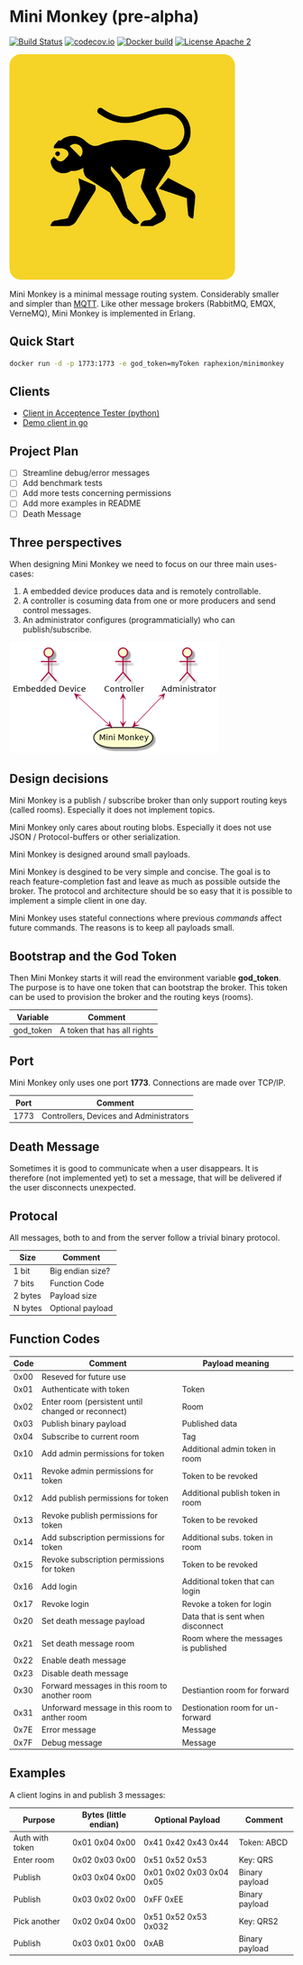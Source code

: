 Mini Monkey (pre-alpha)
=======================

[![Build Status](https://travis-ci.org/mini-monkey/mini-monkey.svg?branch=master)](https://travis-ci.org/mini-monkey/mini-monkey)
[![codecov.io](https://codecov.io/gh/mini-monkey/mini-monkey/coverage.svg?branch=master)](https://codecov.io/gh/mini-monkey/mini-monkey?branch=master)
[![Docker build](https://img.shields.io/docker/cloud/build/raphexion/minimonkey.svg?color=green)](https://hub.docker.com/r/raphexion/minimonkey)
[![License Apache 2](https://img.shields.io/badge/License-Apache2-blue.svg)](https://www.apache.org/licenses/LICENSE-2.0)

![Logo](doc/minimonkey_small.png)

Mini Monkey is a minimal message routing system.
Considerably smaller and simpler than [MQTT](https://en.wikipedia.org/wiki/MQTT).
Like other message brokers (RabbitMQ, EMQX, VerneMQ), Mini Monkey is implemented in Erlang.

Quick Start
-----------

```sh
docker run -d -p 1773:1773 -e god_token=myToken raphexion/minimonkey
```

Clients
-------

- [Client in Acceptence Tester (python)](https://github.com/Raphexion/minimonkey-tests/blob/master/libraries/MiniMonkey.py)
- [Demo client in go](https://github.com/Raphexion/minimonkey_pubsub)

Project Plan
------------

- [ ] Streamline debug/error messages
- [ ] Add benchmark tests
- [ ] Add more tests concerning permissions
- [ ] Add more examples in README
- [ ] Death Message

Three perspectives
------------------

When designing Mini Monkey we need to focus on our three main uses-cases:

1. A embedded device produces data and is remotely controllable.
2. A controller is cosuming data from one or more producers and send control messages.
3. An administrator configures (programmaticially) who can publish/subscribe.

![Three perspectives](doc/three_perspectives.png)

Design decisions
----------------

Mini Monkey is a publish / subscribe broker than only support routing keys (called rooms).
Especially it does not implement topics.

Mini Monkey only cares about routing blobs.
Especially it does not use JSON / Protocol-buffers or other serialization.

Mini Monkey is designed around small payloads.

Mini Monkey is desgined to be very simple and concise.
The goal is to reach feature-completion fast and leave as much as possible outside the broker.
The protocol and architecture should be so easy that it is possible to implement a simple client in one day.

Mini Monkey uses stateful connections where previous _commands_ affect future commands.
The reasons is to keep all payloads small.

Bootstrap and the God Token
---------------------------

Then Mini Monkey starts it will read the environment variable **god_token**.
The purpose is to have one token that can bootstrap the broker.
This token can be used to provision the broker and the routing keys (rooms).

| Variable  | Comment                                 |
|-----------|-----------------------------------------|
| god_token | A token that has all rights             |


Port
----

Mini Monkey only uses one port **1773**.
Connections are made over TCP/IP.

| Port | Comment                                 |
|------|-----------------------------------------|
| 1773 | Controllers, Devices and Administrators |

Death Message
-------------

Sometimes it is good to communicate when a user disappears.
It is therefore (not implemented yet) to set a message, that
will be delivered if the user disconnects unexpected.

Protocal
--------

All messages, both to and from the server follow a trivial binary protocol.

| Size    | Comment                          |
|---------|----------------------------------|
| 1 bit   | Big endian size?                 |
| 7 bits  | Function Code                    |
| 2 bytes | Payload size                     |
| N bytes | Optional payload                 |

Function Codes
--------------

| Code | Comment                                                         | Payload meaning                      |
|------|-----------------------------------------------------------------|--------------------------------------|
| 0x00 | Reseved for future use                                          |                                      |
| 0x01 | Authenticate with token                                         | Token                                |
| 0x02 | Enter room (persistent until changed or reconnect)              | Room                                 |
| 0x03 | Publish binary payload                                          | Published data                       |
| 0x04 | Subscribe to current room                                       | Tag                                  |
| 0x10 | Add admin permissions for token                                 | Additional admin token in room       |
| 0x11 | Revoke admin permissions for token                              | Token to be revoked                  |
| 0x12 | Add publish permissions for token                               | Additional publish token in room     |
| 0x13 | Revoke publish permissions for token                            | Token to be revoked                  |
| 0x14 | Add subscription permissions for token                          | Additional subs. token in room       |
| 0x15 | Revoke subscription permissions for token                       | Token to be revoked                  |
| 0x16 | Add login                                                       | Additional token that can login      |
| 0x17 | Revoke login                                                    | Revoke a token for login             |
| 0x20 | Set death message payload                                       | Data that is sent when disconnect    |
| 0x21 | Set death message room                                          | Room where the messages is published |
| 0x22 | Enable death message                                            |                                      |
| 0x23 | Disable death message                                           |                                      |
| 0x30 | Forward messages in this room to another room                   | Destiantion room for forward         |
| 0x31 | Unforward message in this room to anther room                   | Destionation room for un-forward     |
| 0x7E | Error message                                                   | Message                              |
| 0x7F | Debug message                                                   | Message                              |

Examples
--------

A client logins in and publish 3 messages:

| Purpose          | Bytes (little endian) | Optional Payload         | Comment        |
|------------------|-----------------------|--------------------------|----------------|
| Auth with token  | 0x01 0x04 0x00        | 0x41 0x42 0x43 0x44      | Token: ABCD    |
| Enter room       | 0x02 0x03 0x00        | 0x51 0x52 0x53           | Key: QRS       |
| Publish          | 0x03 0x04 0x00        | 0x01 0x02 0x03 0x04 0x05 | Binary payload |
| Publish          | 0x03 0x02 0x00        | 0xFF 0xEE                | Binary payload |
| Pick another     | 0x02 0x04 0x00        | 0x51 0x52 0x53 0x032     | Key: QRS2      |
| Publish          | 0x03 0x01 0x00        | 0xAB                     | Binary payload |
